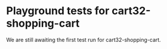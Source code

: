 # Playground tests for cart32-shopping-cart
We are still awaiting the first test run for cart32-shopping-cart.
